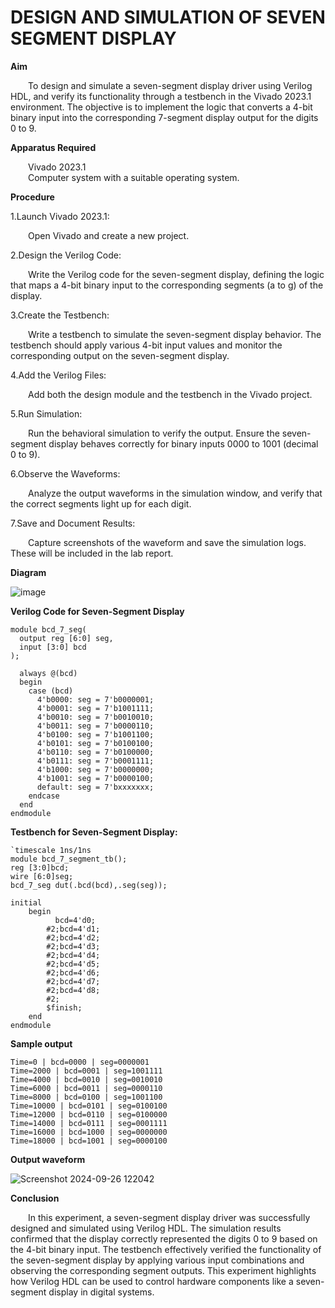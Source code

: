 # DESIGN AND SIMULATION OF SEVEN SEGMENT DISPLAY 

**Aim**

&emsp;&emsp;To design and simulate a seven-segment display driver using Verilog HDL, and verify its functionality through a testbench in the Vivado 2023.1 environment. The objective is to implement the logic that converts a 4-bit binary input into the corresponding 7-segment display output for the digits 0 to 9.<br>

**Apparatus Required**

&emsp;&emsp;Vivado 2023.1<br>
&emsp;&emsp;Computer system with a suitable operating system.<br>

**Procedure**

1.Launch Vivado 2023.1:<br>

&emsp;&emsp;Open Vivado and create a new project.<br>

2.Design the Verilog Code:<br>

&emsp;&emsp;Write the Verilog code for the seven-segment display, defining the logic that maps a 4-bit binary input to the corresponding segments (a to g) of the display.<br>

3.Create the Testbench:<br>

&emsp;&emsp;Write a testbench to simulate the seven-segment display behavior. The testbench should apply various 4-bit input values and monitor the corresponding output on the seven-segment display.<br>

4.Add the Verilog Files:<br>

&emsp;&emsp;Add both the design module and the testbench in the Vivado project.<br>

5.Run Simulation:<br>

&emsp;&emsp;Run the behavioral simulation to verify the output. Ensure the seven-segment display behaves correctly for binary inputs 0000 to 1001 (decimal 0 to 9).<br>

6.Observe the Waveforms:<br>

&emsp;&emsp;Analyze the output waveforms in the simulation window, and verify that the correct segments light up for each digit.<br>

7.Save and Document Results:<br>

&emsp;&emsp;Capture screenshots of the waveform and save the simulation logs. These will be included in the lab report.<br>

**Diagram**

![image](https://github.com/user-attachments/assets/d7ecb419-906e-4e3b-9b82-f86ced4f364a)


**Verilog Code for Seven-Segment Display**

```
module bcd_7_seg(
  output reg [6:0] seg,
  input [3:0] bcd
);

  always @(bcd)
  begin
    case (bcd)
      4'b0000: seg = 7'b0000001;
      4'b0001: seg = 7'b1001111;
      4'b0010: seg = 7'b0010010;
      4'b0011: seg = 7'b0000110;
      4'b0100: seg = 7'b1001100;
      4'b0101: seg = 7'b0100100;
      4'b0110: seg = 7'b0100000;
      4'b0111: seg = 7'b0001111;
      4'b1000: seg = 7'b0000000;
      4'b1001: seg = 7'b0000100;
      default: seg = 7'bxxxxxxx;
    endcase
  end
endmodule
```

**Testbench for Seven-Segment Display:**

```
`timescale 1ns/1ns
module bcd_7_segment_tb();
reg [3:0]bcd;
wire [6:0]seg;
bcd_7_seg dut(.bcd(bcd),.seg(seg));

initial
    begin 
          bcd=4'd0;
        #2;bcd=4'd1;
        #2;bcd=4'd2;
        #2;bcd=4'd3;
        #2;bcd=4'd4;
        #2;bcd=4'd5;
        #2;bcd=4'd6;
        #2;bcd=4'd7;
        #2;bcd=4'd8;
        #2;
        $finish;
    end
endmodule

```
**Sample output**
```
Time=0 | bcd=0000 | seg=0000001
Time=2000 | bcd=0001 | seg=1001111
Time=4000 | bcd=0010 | seg=0010010
Time=6000 | bcd=0011 | seg=0000110
Time=8000 | bcd=0100 | seg=1001100
Time=10000 | bcd=0101 | seg=0100100
Time=12000 | bcd=0110 | seg=0100000
Time=14000 | bcd=0111 | seg=0001111
Time=16000 | bcd=1000 | seg=0000000
Time=18000 | bcd=1001 | seg=0000100
```
**Output waveform**

![Screenshot 2024-09-26 122042](https://github.com/user-attachments/assets/9b5d684d-7ea5-40e0-aa08-0cf9db18f5cc)

**Conclusion**

&emsp;&emsp;In this experiment, a seven-segment display driver was successfully designed and simulated using Verilog HDL. The simulation results confirmed that the display correctly represented the digits 0 to 9 based on the 4-bit binary input. The testbench effectively verified the functionality of the seven-segment display by applying various input combinations and observing the corresponding segment outputs. This experiment highlights how Verilog HDL can be used to control hardware components like a seven-segment display in digital systems.

